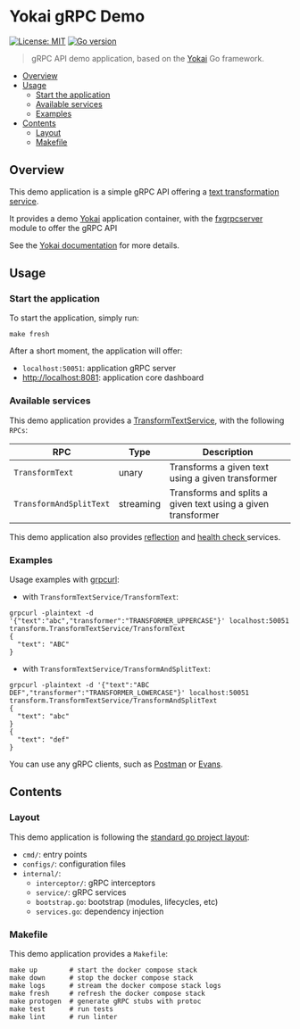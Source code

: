 # Yokai gRPC Demo

[![License: MIT](https://img.shields.io/badge/License-MIT-blue.svg)](https://opensource.org/licenses/MIT)
[![Go version](https://img.shields.io/badge/Go-1.20-blue)](https://go.dev/)

> gRPC API demo application, based on
> the [Yokai](https://github.com/ankorstore/yokai) Go framework.

<!-- TOC -->
* [Overview](#overview)
* [Usage](#usage)
  * [Start the application](#start-the-application)
  * [Available services](#available-services)
  * [Examples](#examples)
* [Contents](#contents)
  * [Layout](#layout)
  * [Makefile](#makefile)
<!-- TOC -->

## Overview

This demo application is a simple gRPC API offering a [text transformation service](proto/transform.proto).

It provides a demo [Yokai](https://github.com/ankorstore/yokai) application container, with the [fxgrpcserver](https://github.com/ankorstore/yokai/tree/main/fxgrpcserver) module to offer the gRPC API

See the [Yokai documentation](https://ankorstore.github.io/yokai) for more details.

## Usage

### Start the application

To start the application, simply run:

```shell
make fresh
```

After a short moment, the application will offer:

- `localhost:50051`: application gRPC server
- [http://localhost:8081](http://localhost:8081): application core dashboard

### Available services

This demo application provides a [TransformTextService](proto/transform.proto), with the following `RPCs`:

| RPC                     | Type      | Description                                                  |
|-------------------------|-----------|--------------------------------------------------------------|
| `TransformText`         | unary     | Transforms a given text using a given transformer            |
| `TransformAndSplitText` | streaming | Transforms and splits a given text using a given transformer |

This demo application also provides [reflection](https://ankorstore.github.io/yokai/modules/fxgrpcserver/#reflection) and [health check ](https://ankorstore.github.io/yokai/modules/fxgrpcserver/#health-check) services.

### Examples

Usage examples with [grpcurl](https://github.com/fullstorydev/grpcurl):

- with `TransformTextService/TransformText`:

```shell
grpcurl -plaintext -d '{"text":"abc","transformer":"TRANSFORMER_UPPERCASE"}' localhost:50051 transform.TransformTextService/TransformText
{
  "text": "ABC"
}
```

- with `TransformTextService/TransformAndSplitText`:

```shell
grpcurl -plaintext -d '{"text":"ABC DEF","transformer":"TRANSFORMER_LOWERCASE"}' localhost:50051 transform.TransformTextService/TransformAndSplitText
{
  "text": "abc"
}
{
  "text": "def"
}
```

You can use any gRPC clients, such as [Postman](https://learning.postman.com/docs/sending-requests/grpc/grpc-request-interface/) or [Evans](https://github.com/ktr0731/evans).

## Contents

### Layout

This demo application is following the [standard go project layout](https://github.com/golang-standards/project-layout):

- `cmd/`: entry points
- `configs/`: configuration files
- `internal/`:
  - `interceptor/`: gRPC interceptors
  - `service/`: gRPC services
  - `bootstrap.go`: bootstrap (modules, lifecycles, etc)
  - `services.go`: dependency injection

### Makefile

This demo application provides a `Makefile`:

```
make up        # start the docker compose stack
make down      # stop the docker compose stack
make logs      # stream the docker compose stack logs
make fresh     # refresh the docker compose stack
make protogen  # generate gRPC stubs with protoc
make test      # run tests
make lint      # run linter
```
